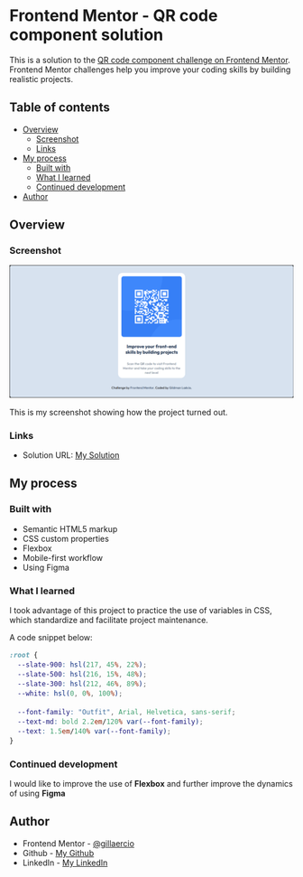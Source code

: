 # Frontend Mentor - QR code component solution

This is a solution to the [QR code component challenge on Frontend Mentor](https://www.frontendmentor.io/challenges/qr-code-component-iux_sIO_H). Frontend Mentor challenges help you improve your coding skills by building realistic projects. 

## Table of contents

- [Overview](#overview)
  - [Screenshot](#screenshot)
  - [Links](#links)
- [My process](#my-process)
  - [Built with](#built-with)
  - [What I learned](#what-i-learned)
  - [Continued development](#continued-development)
- [Author](#author)

## Overview

### Screenshot

![design](./images/screenshot.png)

This is my screenshot showing how the project turned out. 

### Links

- Solution URL: [My Solution](https://gillaercio.github.io/qrCodeComponent/)

## My process

### Built with

- Semantic HTML5 markup
- CSS custom properties
- Flexbox
- Mobile-first workflow
- Using Figma

### What I learned

I took advantage of this project to practice the use of variables in CSS, which standardize and facilitate project maintenance.

A code snippet below:

```css
:root {
  --slate-900: hsl(217, 45%, 22%);
  --slate-500: hsl(216, 15%, 48%);
  --slate-300: hsl(212, 46%, 89%);
  --white: hsl(0, 0%, 100%);

  --font-family: "Outfit", Arial, Helvetica, sans-serif;
  --text-md: bold 2.2em/120% var(--font-family);
  --text: 1.5em/140% var(--font-family);
}
```

### Continued development

I would like to improve the use of **Flexbox** and further improve the dynamics of using **Figma**

## Author

- Frontend Mentor - [@gillaercio](https://www.frontendmentor.io/profile/gillaercio)
- Github - [My Github](https://github.com/gillaercio)
- LinkedIn - [My LinkedIn](https://www.linkedin.com/in/gildman-la%C3%A9rcio/)

